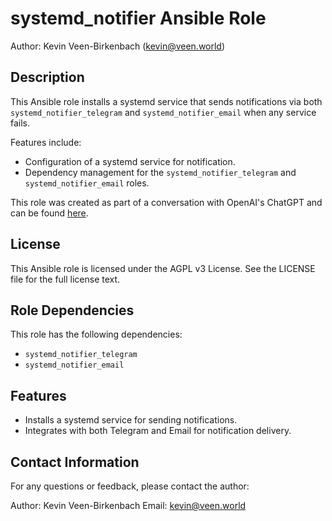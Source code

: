 # systemd_notifier Ansible Role

Author: Kevin Veen-Birkenbach (kevin@veen.world)

## Description

This Ansible role installs a systemd service that sends notifications via both `systemd_notifier_telegram` and `systemd_notifier_email` when any service fails.

Features include:

- Configuration of a systemd service for notification.
- Dependency management for the `systemd_notifier_telegram` and `systemd_notifier_email` roles.

This role was created as part of a conversation with OpenAI's ChatGPT and can be found [here](https://chat.openai.com/share/96e4ca12-0888-41c0-9cfc-29c0180f0dba).

## License

This Ansible role is licensed under the AGPL v3 License. See the LICENSE file for the full license text.

## Role Dependencies

This role has the following dependencies:

- `systemd_notifier_telegram`
- `systemd_notifier_email`

## Features

- Installs a systemd service for sending notifications.
- Integrates with both Telegram and Email for notification delivery.

## Contact Information

For any questions or feedback, please contact the author:

Author: Kevin Veen-Birkenbach
Email: kevin@veen.world